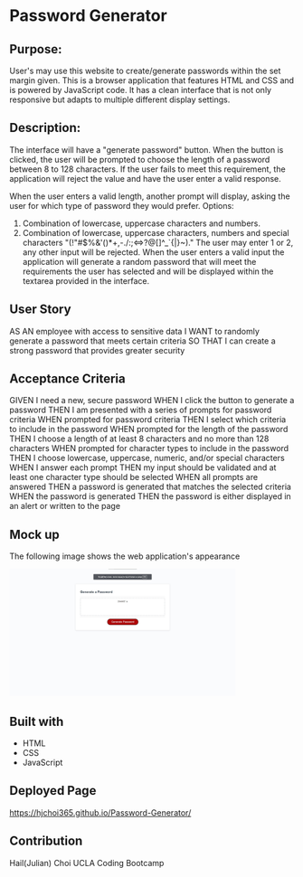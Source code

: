 # Password Generator 

## Purpose:
User's may use this website to create/generate passwords within the set margin given. This is a browser application that features HTML and CSS and is powered by JavaScript code. It has a clean interface that is not only responsive but adapts to multiple different display settings.

## Description:
The interface will have a "generate password" button. When the button is clicked, the user will be prompted to choose the length of a password between 8 to 128 characters. If the user fails to meet this requirement, the application will reject the value and have the user enter a valid response.

When the user enters a valid length, another prompt will display, asking the user for which type of password they would prefer. 
Options:
1. Combination of lowercase, uppercase characters and numbers.
2. Combination of lowercase, uppercase characters, numbers and special characters "(!\"#$%&'()*+,-./:;<=>?@[]^_`{|}~)."
The user may enter 1 or 2, any other input will be rejected.
When the user enters a valid input the application will generate a random password that will meet the requirements the user has selected and will be displayed within the textarea provided in the interface.

## User Story
AS AN employee with access to sensitive data
I WANT to randomly generate a password that meets certain criteria
SO THAT I can create a strong password that provides greater security

## Acceptance Criteria
GIVEN I need a new, secure password
WHEN I click the button to generate a password
THEN I am presented with a series of prompts for password criteria
WHEN prompted for password criteria
THEN I select which criteria to include in the password
WHEN prompted for the length of the password
THEN I choose a length of at least 8 characters and no more than 128 characters
WHEN prompted for character types to include in the password
THEN I choose lowercase, uppercase, numeric, and/or special characters
WHEN I answer each prompt
THEN my input should be validated and at least one character type should be selected
WHEN all prompts are answered
THEN a password is generated that matches the selected criteria
WHEN the password is generated
THEN the password is either displayed in an alert or written to the page

## Mock up
The following image shows the web application's appearance

<div>
    <img src ="./assets/images/pass-gen-pic.jpg" width = "400px"/>
</div>


## Built with
* HTML
* CSS
* JavaScript

## Deployed Page

https://hjchoi365.github.io/Password-Generator/

## Contribution

Hail(Julian) Choi
UCLA Coding Bootcamp